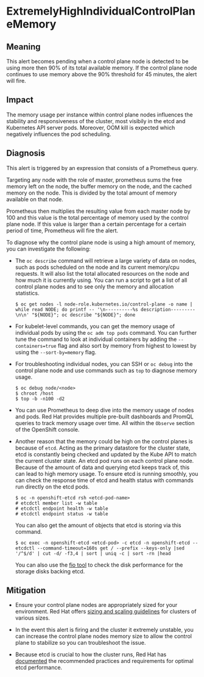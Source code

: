 # ExtremelyHighIndividualControlPlaneMemory

## Meaning
This alert becomes pending when a control plane
node is detected to be using more then 90%
of its total available memory. If the control
plane node continues to use memory above the
90% threshold for 45 minutes, the alert will fire.

## Impact
The memory usage per instance within control
plane nodes influences the stability
and responsiveness of the cluster, most visibily in the etcd and
Kubernetes API server pods. Moreover, OOM kill is expected
which negatively influences the pod scheduling.

## Diagnosis
This alert is triggered by an expression
that consists of a Prometheus query.

Targeting any node with the role of master,
prometheus sums the free memory left
on the node, the buffer memory on the node,
and the cached memory on the node. This is
divided by the total amount of memory available on that node.

Prometheus then multiplies the resulting value from each
master node by 100 and this value is the total percentage
of memory used by the control plane node. If this value
is larger than a certain percentage for a certain period
of time, Prometheus will fire the alert.

To diagnose why the control plane node is using a high
amount of memory, you can investigate the following:

- The `oc describe` command will retrieve a large
variety of data on nodes, such as pods
scheduled on the node and its current
memory/cpu requests. It will also list the total
allocated resources on the node and
how much it is currently using. You can run
a script to get a list of all control plane
nodes and to see only the memory and allocation
statistics.

  ```console
  $ oc get nodes -l node-role.kubernetes.io/control-plane -o name | while read NODE; do printf -- '\n----------%s description---------\n\n' "${NODE}"; oc describe "${NODE}"; done
  ```
- For kubelet-level commands, you can get
the memory usage of individual pods by
using the `oc adm top pods` command.
You can further tune the command to look at
individual containers by adding the
`--containers=true` flag and also
sort by memory from highest to
lowest by using the `--sort-by=memory` flag.

- For troubleshooting individual nodes,
you can SSH or `oc debug` into the control
plane node and use commands such as `top`
to diagnose memory usage.

  ```console
  $ oc debug node/<node>
  $ chroot /host
  $ top -b -n100 -d2
  ```
- You can use Prometheus to deep
dive into the memory usage of nodes and
pods. Red Hat provides multiple pre-built
dashboards and PromQL queries to track
memory usage over time. All within the
`Observe` section of the OpenShift
console.

- Another reason that the memory could
be high on the control planes is because of
`etcd`. Acting as the primary datastore for the cluster state, etcd is
constantly being checked and updated by the Kube API to
match the current cluster state. An etcd pod runs on each control
plane node. Because of the amount of data
and querying etcd keeps track of,
this can lead to high memory usage.
To ensure etcd is running smoothly,
you can check the response time of etcd and
health status with commands run directly on the etcd pods.
  ```console
  $ oc -n openshift-etcd rsh <etcd-pod-name>
  # etcdctl member list -w table
  # etcdctl endpoint health -w table
  # etcdctl endpoint status -w table
  ```
  You can also get the amount of objects that etcd is storing via this command.
  ```console
  $ oc exec -n openshift-etcd <etcd-pod> -c etcd -n openshift-etcd -- etcdctl --command-timeout=160s get / --prefix --keys-only |sed '/^$/d' | cut -d/ -f3,4 | sort | uniq -c | sort -rn |head
  ```
  You can also use the [fio tool](https://docs.redhat.com/en/documentation/openshift_container_platform/latest/html/scalability_and_performance/recommended-performance-and-scalability-practices-2#etcd-verify-hardware_recommended-etcd-practices)
  to check the disk performance for the storage disks backing etcd.

## Mitigation
- Ensure your control plane nodes
are appropriately sized for your environment. Red Hat
offers [sizing and scaling guidelines](https://docs.redhat.com/en/documentation/openshift_container_platform/latest/html/scalability_and_performance/recommended-performance-and-scalability-practices-2)
for clusters of various sizes.

- In the event this alert is firing
and the cluster it extremely unstable, you can
increase the control plane nodes memory size
to allow the control plane to stabilize so you
can troubleshoot the issue.

- Because etcd is crucial to how the cluster runs, Red Hat
has [documented](https://docs.redhat.com/en/documentation/openshift_container_platform/4.18/html/scalability_and_performance/recommended-performance-and-scalability-practices-2#recommended-etcd-practices_recommended-etcd-practices)
the recommended practices and requirements for optimal etcd performance.
